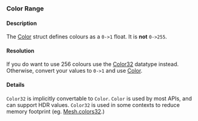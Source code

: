 ### Color Range
#### Description
The [Color](https://docs.unity3d.com/ScriptReference/Color.html) struct defines colours as a `0->1` float. It is **not** `0->255`.  

#### Resolution
If you do want to use 256 colours use the [Color32](https://docs.unity3d.com/ScriptReference/Color32.html) datatype instead.  
Otherwise, convert your values to `0->1` and use [Color](https://docs.unity3d.com/ScriptReference/Color.html).  

#### Details
`Color32` is implicitly convertable to `Color`. `Color` is used by most APIs, and can support HDR values. `Color32` is used in some contexts to reduce memory footprint (eg. [Mesh.colors32](https://docs.unity3d.com/ScriptReference/Mesh-colors32.html).)